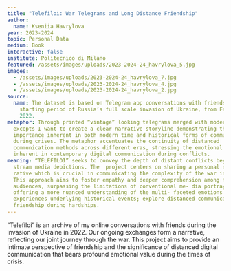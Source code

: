 ```yaml
---
title: "Telefiloi: War Telegrams and Long Distance Friendship"
author:
  name: Kseniia Havrylova
year: 2023-2024
topic: Personal Data
medium: Book
interactive: false
institute: Politecnico di Milano
featured: /assets/images/uploads/2023-2024-24_havrylova_5.jpg
images:
  - /assets/images/uploads/2023-2024-24_havrylova_7.jpg
  - /assets/images/uploads/2023-2024-24_havrylova_4.jpg
  - /assets/images/uploads/2023-2024-24_havrylova_2.jpg
source:
  name: The dataset is based on Telegram app conversations with friends during the
    starting period of Russia’s full scale invasion of Ukraine, from February
    2022.
metaphor: Through printed “vintage” looking telegrams merged with modern chat
  excepts I want to create a clear narrative storyline demonstrating the similar
  importance inherent in both modern time and historical forms of communication
  during crises. The metaphor accentuates the continuity of distanced
  communication methods across different eras, stressing the emotional nuances
  inherent in contemporary digital communication during conflicts.
meaning: “TELEFILOI” seeks to convey the depth of distant conflicts beyond main-
  stream media depictions. The  project centers on sharing a personal nar-
  rative which is crucial in communicating the complexity of the war in Ukraine.
  This approach aims to foster empathy and deeper comprehension among foreign
  audiences, surpassing the limitations of conventional me- dia portrayals and
  offering a more nuanced understanding of the multi- faceted emotions and
  experiences underlying historical events; explore distanced communication and
  friendship during hardships.
---
```

“Telefiloi” is an archive of my online conversations with friends during the invasion of
Ukraine in 2022. Our ongoing exchanges form a narrative, reflecting our joint journey through the war. This project aims to provide an intimate perspective of friendship and the significance of distanced digital communication that bears profound emotional value during the times of crisis.